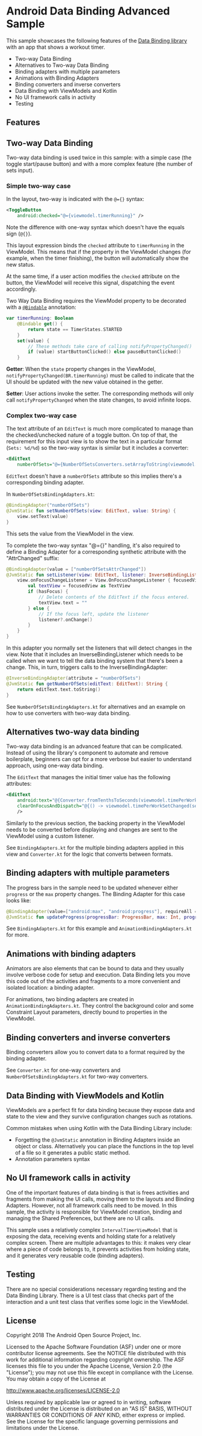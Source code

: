 Android Data Binding Advanced Sample
=============================================

This sample showcases the following features
of the [Data Binding library](https://developer.android.com/topic/libraries/data-binding/index.html)
with an app that shows a workout timer.

 * Two-way Data Binding
 * Alternatives to Two-way Data Binding
 * Binding adapters with multiple parameters
 * Animations with Binding Adapters
 * Binding converters and inverse converters
 * Data Binding with ViewModels and Kotlin
 * No UI framework calls in activity
 * Testing

Features
--------

## Two-way Data Binding

Two-way data binding is used twice in this sample: with a simple case (the toggle start/pause
button) and with a more complex feature (the number of sets input).

### Simple two-way case

In the layout, two-way is indicated with the `@={}` syntax:

```xml
<ToggleButton
    android:checked="@={viewmodel.timerRunning}" />
```

Note the difference with one-way syntax which doesn't have the equals sign (`@{}`).

This layout expression binds the `checked` attribute to `timerRunning` in the ViewModel.
This means that if the property in the ViewModel changes (for example, when the timer finishing),
the button will automatically show the new status.

At the same time, if a user action modifies the `checked` attribute on the button, the ViewModel
will receive this signal, dispatching the event accordingly.

Two Way Data Binding requires the ViewModel property to be decorated with a [`@Bindable`](https://developer.android.com/reference/android/databinding/Bindable.html) annotation:

```kotlin
var timerRunning: Boolean
    @Bindable get() {
        return state == TimerStates.STARTED
    }
    set(value) {
        // These methods take care of calling notifyPropertyChanged()
        if (value) startButtonClicked() else pauseButtonClicked()
    }
```

**Getter**: When the `state` property changes in the ViewModel, `notifyPropertyChanged(BR.timerRunning)` must be
called to indicate that the UI should be updated with the new value obtained in the getter.

**Setter**: User actions invoke the setter. The corresponding methods will only call `notifyPropertyChanged`
when the state changes, to avoid infinite loops.

### Complex two-way case

The text attribute of an `EditText` is much more complicated to manage than the checked/unchecked
nature of a toggle button. On top of that, the requirement for this input view is to show the text
in a particular format (`Sets: %d/%d`) so the two-way syntax is similar but it includes a converter:

```xml
<EditText
    numberOfSets="@={NumberOfSetsConverters.setArrayToString(viewmodel.numberOfSets)}" />
```

`EditText` doesn't have a `numberOfSets` attribute so this implies there's a corresponding binding adapter.

In `NumberOfSetsBindingAdapters.kt`:

```kotlin
@BindingAdapter("numberOfSets")
@JvmStatic fun setNumberOfSets(view: EditText, value: String) {
    view.setText(value)
}
```

This sets the value from the ViewModel in the view.

To complete the two-way syntax "@={}" handling, it's also required to define a Binding Adapter
for a corresponding synthetic attribute with the "AttrChanged" suffix:

```kotlin
@BindingAdapter(value = ["numberOfSetsAttrChanged"])
@JvmStatic fun setListener(view: EditText, listener: InverseBindingListener?) {
    view.onFocusChangeListener = View.OnFocusChangeListener { focusedView, hasFocus ->
        val textView = focusedView as TextView
        if (hasFocus) {
            // Delete contents of the EditText if the focus entered.
            textView.text = ""
        } else {
            // If the focus left, update the listener
            listener?.onChange()
        }
    }
}
```

In this adapter you normally set the listeners that will detect changes in the view. Note that it
includes an InverseBindingListener which needs to be called when we want to tell the data binding
system that there's been a change. This, in turn, triggers calls to the InverseBindingAdapter:

```kotlin
@InverseBindingAdapter(attribute = "numberOfSets")
@JvmStatic fun getNumberOfSets(editText: EditText): String {
    return editText.text.toString()
}
```

See `NumberOfSetsBindingAdapters.kt` for alternatives and an example on how to use converters
with two-way data binding.

## Alternatives two-way data binding

Two-way data binding is an advanced feature that can be complicated. Instead of using the library's
component to automate and remove boilerplate, beginners can opt for a more verbose but easier to
understand approach, using one-way data binding.

The `EditText` that manages the initial timer value has the following attributes:

```xml
<EditText
    android:text="@{Converter.fromTenthsToSeconds(viewmodel.timePerWorkSet)}"
    clearOnFocusAndDispatch="@{() -> viewmodel.timePerWorkSetChanged(setWorkTime.getText())}"
    />
```

Similarly to the previous section, the backing property in the ViewModel needs to be converted
before displaying and changes are sent to the ViewModel using a custom listener.

See `BindingAdapters.kt` for the multiple binding adapters applied in this view and `Converter.kt`
for the logic that converts between formats.

## Binding adapters with multiple parameters

The progress bars in the sample need to be updated whenever either `progress` or the `max` property
changes. The Binding Adapter for this case looks like:

```kotlin
@BindingAdapter(value=["android:max", "android:progress"], requireAll = true)
@JvmStatic fun updateProgress(progressBar: ProgressBar, max: Int, progress: Int) ...

```

See `BindingAdapters.kt` for this example and `AnimationBindingAdapters.kt` for more.

## Animations with binding adapters

Animators are also elements that can be bound to data and they usually involve verbose code for
setup and execution. Data Binding lets you move this code out of the activities and fragments to
a more convenient and isolated location: a binding adapter.

For animations, two binding adapters are created in `AnimationBindingAdapters.kt`. They control
the background color and some Constraint Layout parameters, directly bound to properties in the
ViewModel.

## Binding converters and inverse converters

Binding converters allow you to convert data to a format required by the binding adapter.

See `Converter.kt` for one-way converters and `NumberOfSetsBindingAdapters.kt` for two-way
converters.

## Data Binding with ViewModels and Kotlin

ViewModels are a perfect fit for data binding because they expose data and state to the view and
they survive configuration changes such as rotations.

Common mistakes when using Kotlin with the Data Binding Library include:
 * Forgetting the `@JvmStatic` annotation in Binding Adapters inside an object or class.
Alternatively you can place the functions in the top level of a file so it generates a public static
method.
 * Annotation parameters syntax

## No UI framework calls in activity

One of the important features of data binding is that is frees activities and fragments from making
the UI calls, moving them to the layouts and Binding Adapters. However, not all
framework calls need to be moved.
In this sample, the activity is responsible for ViewModel creation, binding and
managing the Shared Preferences, but there are no UI calls.

This sample uses a relatively complex `IntervalTimerViewModel` that is exposing the data, receiving
events and holding state for a relatively complex screen. There are multiple advantages to this:
it makes very clear where a piece of code belongs to, it prevents activities from holding state,
and it generates very reusable code (binding adapters).

## Testing

There are no special considerations necessary regarding testing and the Data Binding Library.
There is a UI test class that checks part of the interaction and a unit test class that
verifies some logic in the ViewModel.

License
--------

Copyright 2018 The Android Open Source Project, Inc.

Licensed to the Apache Software Foundation (ASF) under one or more contributor
license agreements.  See the NOTICE file distributed with this work for
additional information regarding copyright ownership.  The ASF licenses this
file to you under the Apache License, Version 2.0 (the "License"); you may not
use this file except in compliance with the License.  You may obtain a copy of
the License at

http://www.apache.org/licenses/LICENSE-2.0

Unless required by applicable law or agreed to in writing, software
distributed under the License is distributed on an "AS IS" BASIS, WITHOUT
WARRANTIES OR CONDITIONS OF ANY KIND, either express or implied.  See the
License for the specific language governing permissions and limitations under
the License.